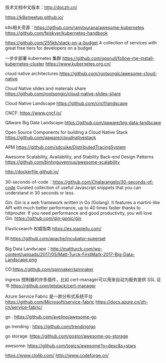 技术文档中文版本：http://doczh.cn/

https://k8smeetup.github.io/

k8s相关资源：https://github.com/ramitsurana/awesome-kubernetes  https://github.com/feiskyer/kubernetes-handbook


https://github.com/255kb/stack-on-a-budget A collection of services with great free tiers for developers on a budget


一步步部署 kubernetes 集群 https://github.com/opsnull/follow-me-install-kubernetes-cluster  https://www.kubernetes.org.cn/

cloud native architectures https://github.com/rootsongjc/awesome-cloud-native

Cloud Native slides and materials share https://github.com/rootsongjc/cloud-native-slides-share 

Cloud Native Landscape https://github.com/cncf/landscape

CNCF: https://www.cncf.io/

QAware Big Data Landscape https://github.com/qaware/big-data-landscape

Open Source Components for building a Cloud Native Stack  https://github.com/qaware/cloudnativestack

APM https://github.com/sdcuike/DistributedTracingSystem

Awesome Scalability, Availability, and Stability Back-end Design Patterns https://github.com/binhnguyennus/awesome-scalability

http://dockerfile.github.io/

30-seconds-of-code：https://github.com/Chalarangelo/30-seconds-of-code 
Curated collection of useful Javascript snippets that you can understand in 30 seconds or less. 

Gin: Gin is a web framework written in Go (Golang). It features a martini-like API with much better performance, up to 40 times faster thanks to httprouter. If you need performance and good productivity, you will love Gin.
https://github.com/gin-gonic/gin

Elasticsearch 权威指南 https://es.xiaoleilu.com/

BI:https://github.com/apache/incubator-superset

Big Data Landscape：http://mattturck.com/wp-content/uploads/2017/05/Matt-Turck-FirstMark-2017-Big-Data-Landscape.png

CD:https://github.com/spinnaker/spinnaker

ingress 控制器的许多插件，比如 cert-manager可以用来自动为服务提供 SSL 证书 https://github.com/jetstack/cert-manager

Azure Service Fabric 是一款分布式系统平台 https://github.com/Microsoft/service-fabric https://docs.azure.cn/zh-cn/service-fabric/

go : https://github.com/avelino/awesome-go

go trending : https://github.com/trending/go

go storage: https://github.com/gostor/awesome-go-storage

awesome: https://github.com/topics/awesome?o=desc&s=stars

https://www.ctolib.com/
http://www.codeforge.cn/
